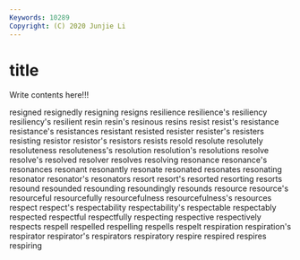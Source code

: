 ```yaml
---
Keywords: 10289
Copyright: (C) 2020 Junjie Li
---
```


# title

Write contents here!!!
 
resigned 
resignedly 
resigning
resigns 
resilience 
resilience's 
resiliency 
resiliency's 
resilient 
resin 
resin's 
resinous 
resins
resist 
resist's 
resistance 
resistance's 
resistances 
resistant 
resisted 
resister 
resister's 
resisters
resisting 
resistor 
resistor's 
resistors 
resists 
resold 
resolute 
resolutely 
resoluteness 
resoluteness's
resolution 
resolution's 
resolutions 
resolve 
resolve's 
resolved 
resolver 
resolves 
resolving 
resonance
resonance's 
resonances 
resonant 
resonantly 
resonate 
resonated 
resonates 
resonating 
resonator 
resonator's
resonators 
resort 
resort's 
resorted 
resorting 
resorts 
resound 
resounded 
resounding 
resoundingly
resounds 
resource 
resource's 
resourceful 
resourcefully 
resourcefulness 
resourcefulness's 
resources 
respect 
respect's
respectability 
respectability's 
respectable 
respectably 
respected 
respectful 
respectfully 
respecting 
respective 
respectively
respects 
respell 
respelled 
respelling 
respells 
respelt 
respiration 
respiration's 
respirator 
respirator's
respirators 
respiratory 
respire 
respired 
respires 
respiring 
